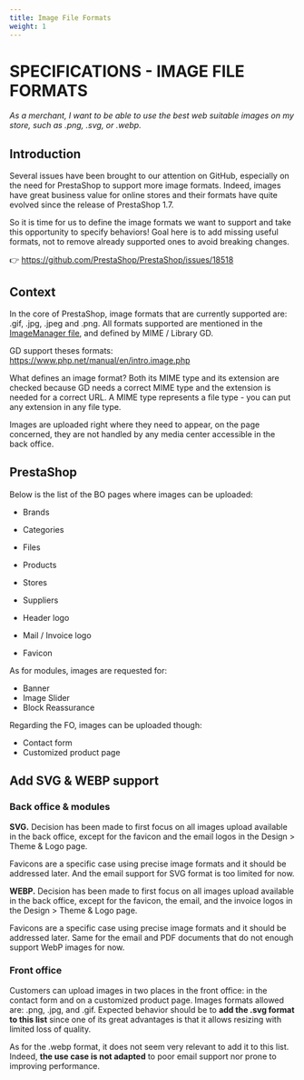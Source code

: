```yaml
---
title: Image File Formats
weight: 1
---
```

# **SPECIFICATIONS - IMAGE FILE FORMATS**


_As a merchant, I want to be able to use the best web suitable images on my store, such as .png, .svg, or .webp._

## Introduction

Several issues have been brought to our attention on GitHub, especially on the need for PrestaShop to support more image formats. Indeed, images have great business value for online stores and their formats have quite evolved since the release of PrestaShop 1.7.

So it is time for us to define the image formats we want to support and take this opportunity to specify behaviors! Goal here is to add missing useful formats, not to remove already supported ones to avoid breaking changes.

:point_right: https://github.com/PrestaShop/PrestaShop/issues/18518


## Context

In the core of PrestaShop, image formats that are currently supported are: .gif, .jpg, .jpeg and .png. All formats supported are mentioned in the [ImageManager file](https://github.com/PrestaShop/PrestaShop/blob/7633be8294d90148d2bdfe3fd1c2d403e72ec91b/classes/ImageManager.php), and defined by MIME / Library GD.

GD support theses formats: https://www.php.net/manual/en/intro.image.php

What defines an image format? Both its MIME type and its extension are checked because GD needs a correct MIME type and the extension is needed for a correct URL. A MIME type represents a file type - you can put any extension in any file type.

Images are uploaded right where they need to appear, on the page concerned, they are not handled by any media center accessible in the back office.


## PrestaShop

Below is the list of the BO pages where images can be uploaded:

- Brands
- Categories
- Files
- Products
- Stores
- Suppliers

- Header logo
- Mail / Invoice logo
- Favicon

As for modules, images are requested for:

- Banner
- Image Slider
- Block Reassurance

Regarding the FO, images can be uploaded though:

- Contact form
- Customized product page


## Add SVG & WEBP support

### Back office & modules

**SVG.** Decision has been made to first focus on all images upload available in the back office, except for the favicon and the email logos in the Design > Theme & Logo page.

Favicons are a specific case using precise image formats and it should be addressed later. And the email support for SVG format is too limited for now.

**WEBP.** Decision has been made to first focus on all images upload available in the back office, except for the favicon, the email, and the invoice logos in the Design > Theme & Logo page.

Favicons are a specific case using precise image formats and it should be addressed later. Same for the email and PDF documents that do not enough support WebP images for now.


### Front office 

Customers can upload images in two places in the front office: in the contact form and on a customized product page. Images formats allowed are: .png, .jpg, and .gif. Expected behavior should be to **add the .svg format to this list** since one of its great advantages is that it allows resizing with limited loss of quality.

As for the .webp format, it does not seem very relevant to add it to this list. Indeed, **the use case is not adapted** to poor email support nor prone to improving performance.
